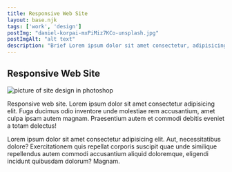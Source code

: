 ```yaml
---
title: Responsive Web Site
layout: base.njk
tags: ['work', 'design']
postImg: "daniel-korpai-mxPiMiz7KCo-unsplash.jpg"
postImgAlt: "alt text"
description: "Brief Lorem ipsum dolor sit amet consectetur, adipisicing elit. Reiciendis expedita fuga molestiae ullam magni. Velit. "
---
```


  <main>
    <section class="container">
      <h1>Responsive Web Site</h1>
      <div class="featured-image">
        <img src="/images/daniel-korpai-mxPiMiz7KCo-unsplash.jpg" alt="picture of site design in photoshop">
      </div>
      <p>Responsive web site. Lorem ipsum dolor sit amet consectetur adipisicing elit. Fuga ducimus odio inventore unde molestiae rem accusantium, amet culpa ipsam autem magnam. Praesentium autem et commodi debitis eveniet a totam delectus!</p>
      <p>Lorem ipsum dolor sit amet consectetur adipisicing elit. Aut, necessitatibus dolore? Exercitationem quis repellat corporis suscipit quae unde similique repellendus autem commodi accusantium aliquid doloremque, eligendi incidunt quibusdam dolorum? Magnam.</p>
    </section>
  </main>